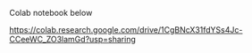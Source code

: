 Colab notebook below

https://colab.research.google.com/drive/1CgBNcX31fdYSs4Jc-CCeeWC_ZO3lamGd?usp=sharing


